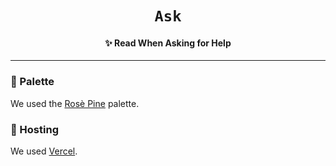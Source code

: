 <div align="center">
     
     
#  `Ask`
#### ✨ Read When Asking for Help
 
</div>

<hr>

### 🥤 Palette
We used the [Rosè Pine](https://rosepinetheme.com) palette.

### 🌸 Hosting
We used [Vercel](https://vercel.com).
